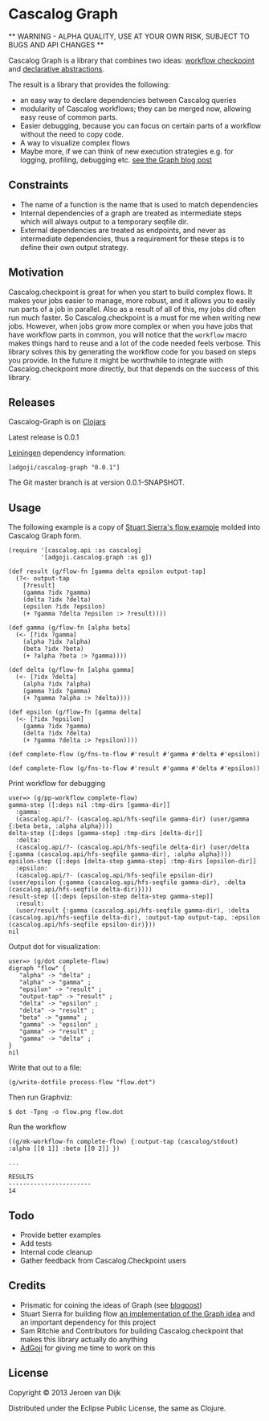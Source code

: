 # Cascalog Graph

** WARNING - ALPHA QUALITY, USE AT YOUR OWN RISK, SUBJECT TO BUGS AND API CHANGES **

Cascalog Graph is a library that combines two ideas: [workflow checkpoint](https://github.com/nathanmarz/cascalog-contrib/tree/master/cascalog.checkpoint) and [declarative abstractions](http://blog.getprismatic.com/blog/2012/10/1/prismatics-graph-at-strange-loop.html).

The result is a library that provides the following:

* an easy way to declare dependencies between Cascalog queries
* modularity of Cascalog workflows; they can be merged now, allowing easy reuse of common parts. 
* Easier debugging, because you can focus on certain parts of a workflow without the need to copy code.
* A way to visualize complex flows
* Maybe more, if we can think of new execution strategies e.g. for logging, profiling, debugging etc. [see the Graph blog post](http://blog.getprismatic.com/blog/2012/10/1/prismatics-graph-at-strange-loop.html)

## Constraints

* The name of a function is the name that is used to match dependencies
* Internal dependencies of a graph are treated as intermediate steps which will always output to a temporary seqfile dir. 
* External dependencies are treated as endpoints, and never as intermediate dependencies, thus a requirement for these steps is to define their own output strategy.

## Motivation

Cascalog.checkpoint is great for when you start to build complex flows. It makes your jobs easier to manage, more robust, and it allows you to easily run parts of a job in parallel. Also as a result of all of this, my jobs did often run much faster. So Cascalog.checkpoint is a must for me when writing new jobs. However, when jobs grow more complex or when you have jobs that have workflow parts in common, you will notice that the `workflow` macro makes things hard to reuse and a lot of the code needed feels verbose. This library solves this by generating the workflow code for you based on steps you provide. In the future it might be worthwhile to integrate with Cascalog.checkpoint more directly, but that depends on the success of this library.

## Releases

Cascalog-Graph is on [Clojars](https://clojars.org/adgoji/cascalog-graph)

Latest release is 0.0.1

[Leiningen](https://github.com/technomancy/leiningen) dependency information:

    [adgoji/cascalog-graph "0.0.1"]

The Git master branch is at version 0.0.1-SNAPSHOT.

## Usage

The following example is a copy of [Stuart Sierra's flow example](https://github.com/stuartsierra/flow) molded into Cascalog Graph form.

    (require '[cascalog.api :as cascalog]
             '[adgoji.cascalog.graph :as g])

    (def result (g/flow-fn [gamma delta epsilon output-tap]
      (?<- output-tap 
        [?result]
        (gamma ?idx ?gamma)
        (delta ?idx ?delta)
        (epsilon ?idx ?epsilon)
        (+ ?gamma ?delta ?epsilon :> ?result))))
    
    (def gamma (g/flow-fn [alpha beta]
      (<- [?idx ?gamma]
        (alpha ?idx ?alpha)
        (beta ?idx ?beta)
        (+ ?alpha ?beta :> ?gamma))))
    
    (def delta (g/flow-fn [alpha gamma]
      (<- [?idx ?delta]
        (alpha ?idx ?alpha)
        (gamma ?idx ?gamma)
        (+ ?gamma ?alpha :> ?delta))))
    
    (def epsilon (g/flow-fn [gamma delta]
      (<- [?idx ?epsilon]
        (gamma ?idx ?gamma)
        (delta ?idx ?delta)
        (+ ?gamma ?delta :> ?epsilon))))
    
    (def complete-flow (g/fns-to-flow #'result #'gamma #'delta #'epsilon))
    
    (def complete-flow (g/fns-to-flow #'result #'gamma #'delta #'epsilon))

Print workflow for debugging

    user=> (g/pp-workflow complete-flow)
    gamma-step ([:deps nil :tmp-dirs [gamma-dir]]
      :gamma: 
      (cascalog.api/?- (cascalog.api/hfs-seqfile gamma-dir) (user/gamma {:beta beta, :alpha alpha})))
    delta-step ([:deps [gamma-step] :tmp-dirs [delta-dir]]
      :delta: 
      (cascalog.api/?- (cascalog.api/hfs-seqfile delta-dir) (user/delta {:gamma (cascalog.api/hfs-seqfile gamma-dir), :alpha alpha})))
    epsilon-step ([:deps [delta-step gamma-step] :tmp-dirs [epsilon-dir]]
      :epsilon: 
      (cascalog.api/?- (cascalog.api/hfs-seqfile epsilon-dir) (user/epsilon {:gamma (cascalog.api/hfs-seqfile gamma-dir), :delta (cascalog.api/hfs-seqfile delta-dir)})))
    result-step ([:deps [epsilon-step delta-step gamma-step]]
      :result: 
      (user/result {:gamma (cascalog.api/hfs-seqfile gamma-dir), :delta (cascalog.api/hfs-seqfile delta-dir), :output-tap output-tap, :epsilon (cascalog.api/hfs-seqfile epsilon-dir)}))
    nil


Output dot for visualization:

    user=> (g/dot complete-flow)
    digraph "flow" {
       "alpha" -> "delta" ;
       "alpha" -> "gamma" ;
       "epsilon" -> "result" ;
       "output-tap" -> "result" ;
       "delta" -> "epsilon" ;
       "delta" -> "result" ;
       "beta" -> "gamma" ;
       "gamma" -> "epsilon" ;
       "gamma" -> "result" ;
       "gamma" -> "delta" ;
    }
    nil

Write that out to a file:

    (g/write-dotfile process-flow "flow.dot")

Then run Graphviz:

    $ dot -Tpng -o flow.png flow.dot

Run the workflow

    ((g/mk-workflow-fn complete-flow) {:output-tap (cascalog/stdout) :alpha [[0 1]] :beta [[0 2]] })
    
    ...
    
    RESULTS
    -----------------------
    14

## Todo

* Provide better examples
* Add tests
* Internal code cleanup
* Gather feedback from Cascalog.Checkpoint users

## Credits

* Prismatic for coining the ideas of Graph (see [blogpost]([http://blog.getprismatic.com/blog/2012/10/1/prismatics-graph-at-strange-loop.html))
* Stuart Sierra for building flow [an implementation of the Graph idea](https://github.com/stuartsierra/flow) and an important dependency for this project
* Sam Ritchie and Contributors for building Cascalog.checkpoint that makes this library actually do anything
* [AdGoji](http://www.adgoji.com/) for giving me time to work on this

## License

Copyright © 2013 Jeroen van Dijk

Distributed under the Eclipse Public License, the same as Clojure.
